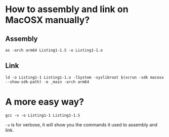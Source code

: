 # How to assembly and link on MacOSX manually?

## Assembly
`as -arch arm64 Listing1-1.S -o Listing1-1.o`

## Link
`ld -o Listing1-1 Listing1-1.o -lSystem -syslibroot $(xcrun -sdk macosx --show-sdk-path) -e _main -arch arm64`

# A more easy way?
`gcc -v -o Listing1-1 Listing1-1.S`

`-v` is for verbose, it will show you the commands it used to assembly and link.